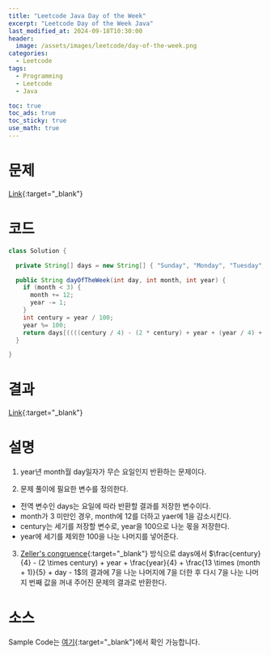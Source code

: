 ```yaml
---
title: "Leetcode Java Day of the Week"
excerpt: "Leetcode Day of the Week Java"
last_modified_at: 2024-09-18T10:30:00
header:
  image: /assets/images/leetcode/day-of-the-week.png
categories:
  - Leetcode
tags:
  - Programming
  - Leetcode
  - Java

toc: true
toc_ads: true
toc_sticky: true
use_math: true
---
```

# 문제
[Link](https://leetcode.com/problems/day-of-the-week/){:target="_blank"}

# 코드
```java
class Solution {

  private String[] days = new String[] { "Sunday", "Monday", "Tuesday", "Wednesday", "Thursday", "Friday", "Saturday" };

  public String dayOfTheWeek(int day, int month, int year) {
    if (month < 3) {
      month += 12;
      year -= 1;
    }
    int century = year / 100;
    year %= 100;
    return days[((((century / 4) - (2 * century) + year + (year / 4) + ((13 * (month + 1)) / 5) + day - 1) % 7) + 7) % 7];
  }

}
```

# 결과
[Link](https://leetcode.com/problems/day-of-the-week/submissions/1393828670/){:target="_blank"}

# 설명
1. year년 month월 day일자가 무슨 요일인지 반환하는 문제이다.

2. 문제 풀이에 필요한 변수를 정의한다.
- 전역 변수인 days는 요일에 따라 반환할 결과를 저장한 변수이다.
- month가 3 미만인 경우, month에 12를 더하고 yaer에 1을 감소시킨다.
- century는 세기를 저장할 변수로, year을 100으로 나눈 몫을 저장한다.
- year에 세기를 제외한 100을 나눈 나머지를 넣어준다.

3. [Zeller's congruence](https://en.wikipedia.org/wiki/Zeller%27s_congruence){:target="_blank"} 방식으로 days에서 $\frac{century}{4} - (2 \times century) + year + \frac{year}{4} + \frac{13 \times (month + 1)}{5} + day - 1$의 결과에 7을 나눈 나머지에 7을 더한 후 다시 7을 나눈 나머지 번째 값을 꺼내 주어진 문제의 결과로 반환한다.

# 소스
Sample Code는 [여기](https://github.com/GracefulSoul/leetcode/blob/master/src/main/java/gracefulsoul/problems/DayOfTheWeek.java){:target="_blank"}에서 확인 가능합니다.